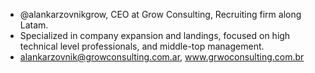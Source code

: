 - @alankarzovnikgrow, CEO at Grow Consulting, Recruiting firm along Latam.
- Specialized in company expansion and landings, focused on high technical level professionals, and middle-top management.
- alankarzovnik@growconsulting.com.ar, www.grwoconsulting.com.br
